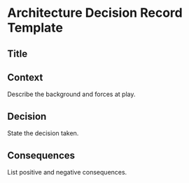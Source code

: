 # Architecture Decision Record Template

## Title

## Context
Describe the background and forces at play.

## Decision
State the decision taken.

## Consequences
List positive and negative consequences.


